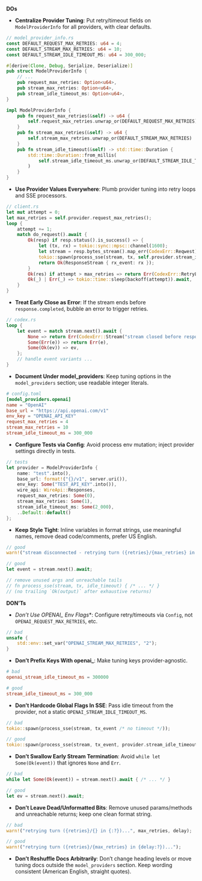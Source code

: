 **DOs**

- **Centralize Provider Tuning**: Put retry/timeout fields on `ModelProviderInfo` for all providers, with clear defaults.
```rust
// model_provider_info.rs
const DEFAULT_REQUEST_MAX_RETRIES: u64 = 4;
const DEFAULT_STREAM_MAX_RETRIES: u64 = 10;
const DEFAULT_STREAM_IDLE_TIMEOUT_MS: u64 = 300_000;

#[derive(Clone, Debug, Serialize, Deserialize)]
pub struct ModelProviderInfo {
    // ...
    pub request_max_retries: Option<u64>,
    pub stream_max_retries: Option<u64>,
    pub stream_idle_timeout_ms: Option<u64>,
}

impl ModelProviderInfo {
    pub fn request_max_retries(&self) -> u64 {
        self.request_max_retries.unwrap_or(DEFAULT_REQUEST_MAX_RETRIES)
    }
    pub fn stream_max_retries(&self) -> u64 {
        self.stream_max_retries.unwrap_or(DEFAULT_STREAM_MAX_RETRIES)
    }
    pub fn stream_idle_timeout(&self) -> std::time::Duration {
        std::time::Duration::from_millis(
            self.stream_idle_timeout_ms.unwrap_or(DEFAULT_STREAM_IDLE_TIMEOUT_MS),
        )
    }
}
```

- **Use Provider Values Everywhere**: Plumb provider tuning into retry loops and SSE processors.
```rust
// client.rs
let mut attempt = 0;
let max_retries = self.provider.request_max_retries();
loop {
    attempt += 1;
    match do_request().await {
        Ok(resp) if resp.status().is_success() => {
            let (tx, rx) = tokio::sync::mpsc::channel(1600);
            let stream = resp.bytes_stream().map_err(CodexErr::Reqwest);
            tokio::spawn(process_sse(stream, tx, self.provider.stream_idle_timeout()));
            return Ok(ResponseStream { rx_event: rx });
        }
        Ok(res) if attempt > max_retries => return Err(CodexErr::RetryLimit(res.status())),
        Ok(_) | Err(_) => tokio::time::sleep(backoff(attempt)).await,
    }
}
```

- **Treat Early Close as Error**: If the stream ends before `response.completed`, bubble an error to trigger retries.
```rust
// codex.rs
loop {
    let event = match stream.next().await {
        None => return Err(CodexErr::Stream("stream closed before response.completed".into())),
        Some(Err(e)) => return Err(e),
        Some(Ok(ev)) => ev,
    };
    // handle event variants ...
}
```

- **Document Under model_providers**: Keep tuning options in the `model_providers` section; use readable integer literals.
```toml
# config.toml
[model_providers.openai]
name = "OpenAI"
base_url = "https://api.openai.com/v1"
env_key = "OPENAI_API_KEY"
request_max_retries = 4
stream_max_retries = 10
stream_idle_timeout_ms = 300_000
```

- **Configure Tests via Config**: Avoid process env mutation; inject provider settings directly in tests.
```rust
// tests
let provider = ModelProviderInfo {
    name: "test".into(),
    base_url: format!("{}/v1", server.uri()),
    env_key: Some("TEST_API_KEY".into()),
    wire_api: WireApi::Responses,
    request_max_retries: Some(0),
    stream_max_retries: Some(1),
    stream_idle_timeout_ms: Some(2_000),
    ..Default::default()
};
```

- **Keep Style Tight**: Inline variables in format strings, use meaningful names, remove dead code/comments, prefer US English.
```rust
// good
warn!("stream disconnected - retrying turn ({retries}/{max_retries} in {delay:?})...");

// good
let event = stream.next().await;

// remove unused args and unreachable tails
// fn process_sse(stream, tx, idle_timeout) { /* ... */ }
// (no trailing `Ok(output)` after exhaustive returns)
```


**DON’Ts**

- **Don’t Use OPENAI_* Env Flags**: Configure retry/timeouts via `Config`, not `OPENAI_REQUEST_MAX_RETRIES`, etc.
```rust
// bad
unsafe {
    std::env::set_var("OPENAI_STREAM_MAX_RETRIES", "2");
}
```

- **Don’t Prefix Keys With openai_**: Make tuning keys provider-agnostic.
```toml
# bad
openai_stream_idle_timeout_ms = 300000

# good
stream_idle_timeout_ms = 300_000
```

- **Don’t Hardcode Global Flags In SSE**: Pass idle timeout from the provider, not a static `OPENAI_STREAM_IDLE_TIMEOUT_MS`.
```rust
// bad
tokio::spawn(process_sse(stream, tx_event /* no timeout */));

// good
tokio::spawn(process_sse(stream, tx_event, provider.stream_idle_timeout()));
```

- **Don’t Swallow Early Stream Termination**: Avoid `while let Some(Ok(event))` that ignores `None` and `Err`.
```rust
// bad
while let Some(Ok(event)) = stream.next().await { /* ... */ }

// good
let ev = stream.next().await;
```

- **Don’t Leave Dead/Unformatted Bits**: Remove unused params/methods and unreachable returns; keep one clean format string.
```rust
// bad
warn!("retrying turn ({retries}/{} in {:?})...", max_retries, delay);

// good
warn!("retrying turn ({retries}/{max_retries} in {delay:?})...");
```

- **Don’t Reshuffle Docs Arbitrarily**: Don’t change heading levels or move tuning docs outside the `model_providers` section. Keep wording consistent (American English, straight quotes).